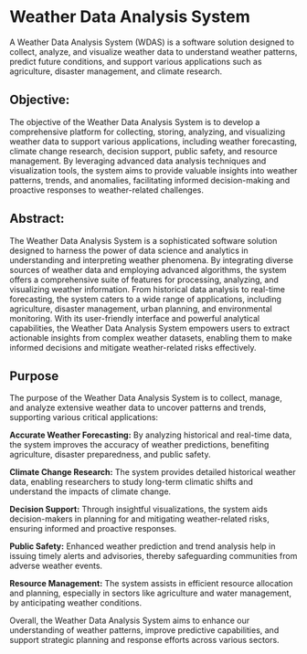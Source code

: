 # Weather Data Analysis System
A Weather Data Analysis System (WDAS) is a software solution designed to collect, analyze, and visualize weather data to understand weather patterns, predict future conditions, and support various applications such as agriculture, disaster management, and climate research.
## Objective:
The objective of the Weather Data Analysis System is to develop a comprehensive platform for collecting, storing, analyzing, and visualizing weather data to support various applications, including weather forecasting, climate change research, decision support, public safety, and resource management. By leveraging advanced data analysis techniques and visualization tools, the system aims to provide valuable insights into weather patterns, trends, and anomalies, facilitating informed decision-making and proactive responses to weather-related challenges.
## Abstract:
The Weather Data Analysis System is a sophisticated software solution designed to harness the power of data science and analytics in understanding and interpreting weather phenomena. By integrating diverse sources of weather data and employing advanced algorithms, the system offers a comprehensive suite of features for processing, analyzing, and visualizing weather information. From historical data analysis to real-time forecasting, the system caters to a wide range of applications, including agriculture, disaster management, urban planning, and environmental monitoring. With its user-friendly interface and powerful analytical capabilities, the Weather Data Analysis System empowers users to extract actionable insights from complex weather datasets, enabling them to make informed decisions and mitigate weather-related risks effectively.
## Purpose
The purpose of the Weather Data Analysis System is to collect, manage, and analyze extensive weather data to uncover patterns and trends, supporting various critical applications:

**Accurate Weather Forecasting:** By analyzing historical and real-time data, the system improves the accuracy of weather predictions, benefiting agriculture, disaster preparedness, and public safety.

**Climate Change Research:** The system provides detailed historical weather data, enabling researchers to study long-term climatic shifts and understand the impacts of climate change.

**Decision Support:** Through insightful visualizations, the system aids decision-makers in planning for and mitigating weather-related risks, ensuring informed and proactive responses.

**Public Safety:** Enhanced weather prediction and trend analysis help in issuing timely alerts and advisories, thereby safeguarding communities from adverse weather events.

**Resource Management:** The system assists in efficient resource allocation and planning, especially in sectors like agriculture and water management, by anticipating weather conditions.

Overall, the Weather Data Analysis System aims to enhance our understanding of weather patterns, improve predictive capabilities, and support strategic planning and response efforts across various sectors.

